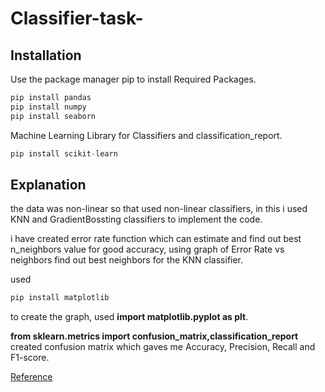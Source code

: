 # Classifier-task-

## Installation

Use the package manager pip to install Required Packages.
```python
pip install pandas
pip install numpy
pip install seaborn
```
Machine Learning Library for Classifiers and classification_report.
```python
pip install scikit-learn
```
## Explanation 
the data was non-linear so that used non-linear classifiers, 
in this i used KNN and GradientBossting classifiers to implement the code.

i have created error rate function which can estimate and find out best n_neighbors value for good accuracy, 
using graph of Error Rate vs neighbors find out best neighbors for the KNN classifier.

used
```python 
pip install matplotlib
```
to create the graph, used __import matplotlib.pyplot as plt__.

__from sklearn.metrics import confusion_matrix,classification_report__ created confusion matrix which 
gaves me Accuracy, Precision, Recall and F1-score.

[Reference](https://scikit-learn.org/stable/supervised_learning.html#supervised-learning)




